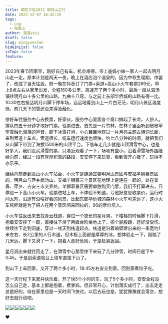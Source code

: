 ```yaml
---
title: 朝花夕拾2023 明月山之行
date: 2023-12-07 16:42:25
tags:
  - Log
  - 在路上
author: 落落vici
draft: false
slug: mingyueshan
hideInList: false
isTop: false
feature:
---
```

2023年春节回家早，刚好自己有车，机会难得，带上爸妈小妹一家人一起去明月山走一走。原本计划是两天一夜，晚上在酒店泡个温泉的，因为中秋生理期，作罢了，改成了当天往返。前一晚在抖音订了门票+索道+高山小火车套票269元，早上8点左右从家里出发，全程160多公里，高速开了两个多小时，最后一段从温汤镇往明月山十多公里的山路，九曲十八弯，与之前上东部华侨城的山路有得一比。10:30左右抵达明月山脚下停车场，远远地看到山上一片白茫茫，明月山景区温度低，前几天下的雪还没来得及融化。

停好车往服务中心去换票，好家伙，服务中心里面各个窗口排起了长龙，人挤人。排队四五十分钟才取好门票。验票进去，首先是一片竹林，在林子里面听到窸窸窣窣雪融化滴落的声音，脚下冰雪打滑，小心翼翼地穿过一片月亮主题古诗词长廊，来到索道上车点。索道很长，缆车运行速度也很快，约七八分钟的时间，就把我们从山脚下带到了海拔1500米的山顶平台。下缆车走几步就是山顶滑雪中心，也是好多人，我们没买滑雪的票，只凑近观看了一下，场地有些小。沿着滑雪场外围继续向前，经过一段有厚厚积雪的路段，安安停下来玩雪，看到雪开心极了，玩得不亦乐乎。

继续向前走到高山小火车站台，小火车是连通宜春明月山景区与安福羊狮慕景区的。明月山与萍乡武功山、安福羊狮慕三个景区在地理上是连在一起的，处在宜春、萍乡、吉安三市交界处。羊狮慕景区需要单独购买门票，我们不打算进去，只体验一下高山小火车。验票进站上车，不体验不知道，亏他好意思收票价，运行时间太短，沿途有没啥好看的风景，比起东部华侨城的森林小火车可差远了，这小火车纯粹就是为了把人在两个景区间来回拉的，90的票价坑人。

小火车往返出来去找青云栈道，穿过一个狭长的星月洞，下楼梯的时候脚下打滑，抱着安安摔了一跤，直接往下滑了两级台阶坐地上了，摔个屁股蹲，还好没受伤。继续往下走到洞底，穿过一线天到栈道起点。栈道是沿着峭壁建出来的一条宽约1米左右、长2公里的人行木道，但木板上面都是厚厚的冰。想体验走一下，刚踏了几米远，脚下又滑了一下，抱着人走好危险，于是赶紧返回。

星月洞出来就往回走了，在滑雪中心那里停下来玩了几分钟雪，时间已是下午3:45。于是到索道站台上缆车直接下山了。

到山下上车回家，又开了两个多小时，18:45左右安全到家。回到家煮饺子吃。

这一天行程下来累并快乐着，开了快5个小时的车，玩了5个多小时，安安全程没怎么自己走，基本上都是抱着，费爹妈。但非常开心，计划落实成行了，出去走走总是好的，待在家里也是一天时间飞快过。以后去玩也是，犹犹豫豫就会落空，想好去就行动吧。

<gallery>![](https://raw.githubusercontent.com/cosine00/Image/main/202312071723811.jpg)![](https://raw.githubusercontent.com/cosine00/Image/main/202312071723716.jpg)![](https://raw.githubusercontent.com/cosine00/Image/main/202312071723812.jpg)![](https://raw.githubusercontent.com/cosine00/Image/main/202312071723816.jpg)![](https://raw.githubusercontent.com/cosine00/Image/main/202312071723813.jpg)![](https://raw.githubusercontent.com/cosine00/Image/main/202312071723814.jpg)<gallery>

❤